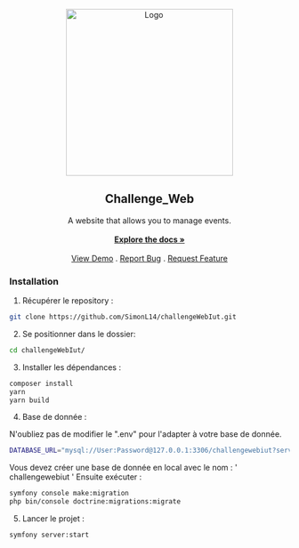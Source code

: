 <p align="center">
  <a href="https://github.com/ShaanCoding/ReadME-Generator">
    <img src="https://user-images.githubusercontent.com/115985120/217841496-2c1ba2a4-2ad6-47bd-945a-05fd256adb5b.png" alt="Logo" width="300" height="300">
  </a>

  <h2 align="center">Challenge_Web</h2>

  <p align="center">
    A website that allows you to manage events.
    <br/>
    <br/>
    <a href="https://github.com/SimonL14/challengeWebIut"><strong>Explore the docs »</strong></a>
    <br/>
    <br/>
    <a href="https://github.com/SimonL14/challengeWebIut">View Demo</a>
    .
    <a href="https://github.com/SimonL14/challengeWebIut/issues">Report Bug</a>
    .
    <a href="https://github.com/SimonL14/challengeWebIut/issues">Request Feature</a>
  </p>
</p>


### Installation

1. Récupérer le repository :

```sh
git clone https://github.com/SimonL14/challengeWebIut.git
```

2. Se positionner dans le dossier:

```sh
cd challengeWebIut/
```

3. Installer les dépendances :

```sh
composer install
yarn
yarn build
```
4. Base de donnée :


N'oubliez pas de modifier le ".env" pour l'adapter à votre base de donnée.
```sh
DATABASE_URL="mysql://User:Password@127.0.0.1:3306/challengewebiut?serverVersion=8&charset=utf8mb4"
```

Vous devez créer une base de donnée en local avec le nom : ' challengewebiut '
Ensuite exécuter : 
```sh
symfony console make:migration
php bin/console doctrine:migrations:migrate
```

5. Lancer le projet : 

```sh
symfony server:start
```
